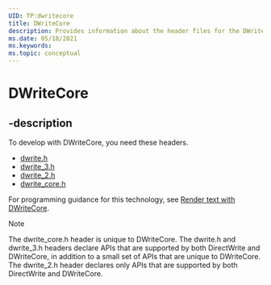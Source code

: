 ```yaml
---
UID: TP:dwritecore
title: DWriteCore
description: Provides information about the header files for the DWriteCore APIs.
ms.date: 05/18/2021
ms.keywords: 
ms.topic: conceptual
---
```


# DWriteCore

## -description

To develop with DWriteCore, you need these headers.

 * [dwrite.h](../dwrite/index.md)
 * [dwrite_3.h](../dwrite_3/index.md)
 * [dwrite_2.h](/windows/win32/api/dwrite_2/)
 * [dwrite_core.h](../dwrite_core/index.md)

For programming guidance for this technology, see [Render text with DWriteCore](/windows/win32/directwrite/dwritecore-overview).

> [!NOTE]
> The dwrite_core.h header is unique to DWriteCore. The dwrite.h and dwrite_3.h headers declare APIs that are supported by both DirectWrite and DWriteCore, in addition to a small set of APIs that are unique to DWriteCore. The dwrite_2.h header declares only APIs that are supported by both DirectWrite and DWriteCore.
